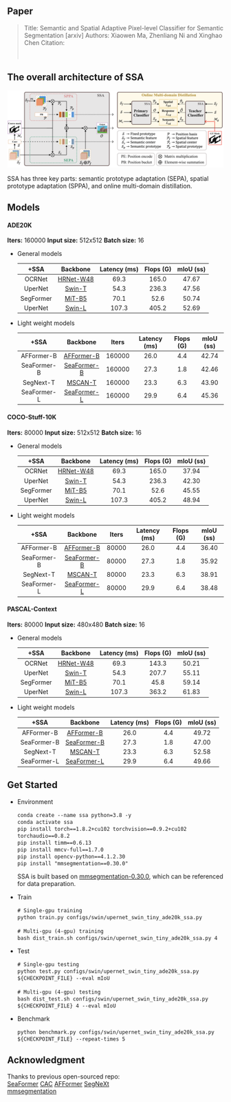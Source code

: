 ## Paper
> Title: Semantic and Spatial Adaptive Pixel-level Classifier for Semantic Segmentation [arxiv]
> Authors: Xiaowen Ma, Zhenliang Ni and Xinghao Chen
> Citation:
> 
> ```
>   
>   ```

## The overall architecture of SSA

![](net.png)

SSA has three key parts: semantic prototype adaptation (SEPA), spatial prototype adaptation (SPPA), and online multi-domain distillation. 

## Models

#### ADE20K

**Iters:** 160000	**Input size:** 512x512	**Batch size:** 16

- General models

  |   +SSA    |                           Backbone                           | Latency (ms) | Flops (G) | mIoU (ss) |
  | :-------: | :----------------------------------------------------------: | :----------: | :-------: | :-------: |
  |  OCRNet   | [HRNet-W48](https://download.openmmlab.com/pretrain/third_party/hrnetv2_w48-d2186c55.pth) |     69.3     |   165.0   |   47.67   |
  |  UperNet  | [Swin-T](https://download.openmmlab.com/mmsegmentation/v0.5/pretrain/swin/swin_tiny_patch4_window7_224_20220317-1cdeb081.pth) |     54.3     |   236.3   |   47.56   |
  | SegFormer | [MiT-B5](https://download.openmmlab.com/mmsegmentation/v0.5/pretrain/segformer/mit_b5_20220624-658746d9.pth) |     70.1     |   52.6    |   50.74   |
  |  UperNet  | [Swin-L](https://download.openmmlab.com/mmsegmentation/v0.5/pretrain/swin/swin_large_patch4_window7_224_22k_20220412-aeecf2aa.pth) |    107.3     |   405.2   |   52.69   |

- Light weight models

  |    +SSA     |                           Backbone                           | Iters  | Latency (ms) | Flops (G) | mIoU (ss) |
  | :---------: | :----------------------------------------------------------: | :----: | :----------: | :-------: | :-------: |
  | AFFormer-B  | [AFFormer-B](https://github.com/dongbo811/AFFormer?tab=readme-ov-file) | 160000 |     26.0     |    4.4    |   42.74   |
  | SeaFormer-B | [SeaFormer-B](https://github.com/fudan-zvg/SeaFormer/tree/main/seaformer-cls) | 160000 |     27.3     |    1.8    |   42.46   |
  |  SegNext-T  | [MSCAN-T](https://download.openmmlab.com/mmsegmentation/v0.5/pretrain/segnext/mscan_t_20230227-119e8c9f.pth) | 160000 |     23.3     |    6.3    |   43.90   |
  | SeaFormer-L | [SeaFormer-L](https://github.com/fudan-zvg/SeaFormer/tree/main/seaformer-cls) | 160000 |     29.9     |    6.4    |   45.36   |

#### COCO-Stuff-10K

**Iters:** 80000	**Input size:** 512x512	**Batch size:** 16

- General models

  |   +SSA    |                           Backbone                           | Latency (ms) | Flops (G) | mIoU (ss) |
  | :-------: | :----------------------------------------------------------: | :----------: | :-------: | :-------: |
  |  OCRNet   | [HRNet-W48](https://download.openmmlab.com/pretrain/third_party/hrnetv2_w48-d2186c55.pth) |     69.3     |   165.0   |   37.94   |
  |  UperNet  | [Swin-T](https://download.openmmlab.com/mmsegmentation/v0.5/pretrain/swin/swin_tiny_patch4_window7_224_20220317-1cdeb081.pth) |     54.3     |   236.3   |   42.30   |
  | SegFormer | [MiT-B5](https://download.openmmlab.com/mmsegmentation/v0.5/pretrain/segformer/mit_b5_20220624-658746d9.pth) |     70.1     |   52.6    |   45.55   |
  |  UperNet  | [Swin-L](https://download.openmmlab.com/mmsegmentation/v0.5/pretrain/swin/swin_large_patch4_window7_224_22k_20220412-aeecf2aa.pth) |    107.3     |   405.2   |   48.94   |

- Light weight models

  |    +SSA     |                           Backbone                           | Iters | Latency (ms) | Flops (G) | mIoU (ss) |
  | :---------: | :----------------------------------------------------------: | :---: | :----------: | :-------: | :-------: |
  | AFFormer-B  | [AFFormer-B](https://github.com/dongbo811/AFFormer?tab=readme-ov-file) | 80000 |     26.0     |    4.4    |   36.40   |
  | SeaFormer-B | [SeaFormer-B](https://github.com/fudan-zvg/SeaFormer/tree/main/seaformer-cls) | 80000 |     27.3     |    1.8    |   35.92   |
  |  SegNext-T  | [MSCAN-T](https://download.openmmlab.com/mmsegmentation/v0.5/pretrain/segnext/mscan_t_20230227-119e8c9f.pth) | 80000 |     23.3     |    6.3    |   38.91   |
  | SeaFormer-L | [SeaFormer-L](https://github.com/fudan-zvg/SeaFormer/tree/main/seaformer-cls) | 80000 |     29.9     |    6.4    |   38.48   |

#### PASCAL-Context

**Iters:** 80000	**Input size:** 480x480	**Batch size:** 16

- General models

  |   +SSA    |                           Backbone                           | Latency (ms) | Flops (G) | mIoU (ss) |
  | :-------: | :----------------------------------------------------------: | :----------: | :-------: | :-------: |
  |  OCRNet   | [HRNet-W48](https://download.openmmlab.com/pretrain/third_party/hrnetv2_w48-d2186c55.pth) |     69.3     |   143.3   |   50.21   |
  |  UperNet  | [Swin-T](https://download.openmmlab.com/mmsegmentation/v0.5/pretrain/swin/swin_tiny_patch4_window7_224_20220317-1cdeb081.pth) |     54.3     |   207.7   |   55.11   |
  | SegFormer | [MiT-B5](https://download.openmmlab.com/mmsegmentation/v0.5/pretrain/segformer/mit_b5_20220624-658746d9.pth) |     70.1     |   45.8    |   59.14   |
  |  UperNet  | [Swin-L](https://download.openmmlab.com/mmsegmentation/v0.5/pretrain/swin/swin_large_patch4_window7_224_22k_20220412-aeecf2aa.pth) |    107.3     |   363.2   |   61.83   |

- Light weight models

  |    +SSA     |                           Backbone                           | Latency (ms) | Flops (G) | mIoU (ss) |
  | :---------: | :----------------------------------------------------------: | :----------: | :-------: | :-------: |
  | AFFormer-B  | [AFFormer-B](https://github.com/dongbo811/AFFormer?tab=readme-ov-file) |     26.0     |    4.4    |   49.72   |
  | SeaFormer-B | [SeaFormer-B](https://github.com/fudan-zvg/SeaFormer/tree/main/seaformer-cls) |     27.3     |    1.8    |   47.00   |
  |  SegNext-T  | [MSCAN-T](https://download.openmmlab.com/mmsegmentation/v0.5/pretrain/segnext/mscan_t_20230227-119e8c9f.pth) |     23.3     |    6.3    |   52.58   |
  | SeaFormer-L | [SeaFormer-L](https://github.com/fudan-zvg/SeaFormer/tree/main/seaformer-cls) |     29.9     |    6.4    |   49.66   |

## Get Started

- Environment

  ```shell
  conda create --name ssa python=3.8 -y
  conda activate ssa
  pip install torch==1.8.2+cu102 torchvision==0.9.2+cu102 torchaudio==0.8.2
  pip install timm==0.6.13
  pip install mmcv-full==1.7.0
  pip install opencv-python==4.1.2.30
  pip install "mmsegmentation==0.30.0"
  ```

  SSA is built based on [mmsegmentation-0.30.0](https://github.com/open-mmlab/mmsegmentation/tree/v0.30.0), which can be referenced for data preparation.

- Train

  ```shell
  # Single-gpu training
  python train.py configs/swin/upernet_swin_tiny_ade20k_ssa.py
  
  # Multi-gpu (4-gpu) training
  bash dist_train.sh configs/swin/upernet_swin_tiny_ade20k_ssa.py 4
  ```

- Test

  ```shell
  # Single-gpu testing
  python test.py configs/swin/upernet_swin_tiny_ade20k_ssa.py ${CHECKPOINT_FILE} --eval mIoU
  
  # Multi-gpu (4-gpu) testing
  bash dist_test.sh configs/swin/upernet_swin_tiny_ade20k_ssa.py ${CHECKPOINT_FILE} 4 --eval mIoU
  ```

- Benchmark

  ```shell
  python benchmark.py configs/swin/upernet_swin_tiny_ade20k_ssa.py ${CHECKPOINT_FILE} --repeat-times 5
  ```

## Acknowledgment

Thanks to previous open-sourced repo:\
[SeaFormer](https://github.com/fudan-zvg/SeaFormer/tree/main) [CAC](https://github.com/tianzhuotao/CAC) [AFFormer](https://github.com/dongbo811/AFFormer) [SegNeXt](https://github.com/Visual-Attention-Network/SegNeXt)\
[mmsegmentation](https://github.com/open-mmlab/mmsegmentation/tree/v0.30.0)

